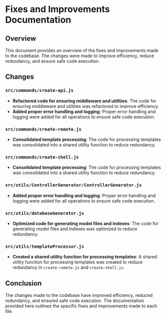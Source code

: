 # Fixes and Improvements Documentation

## Overview

This document provides an overview of the fixes and improvements made to the codebase. The changes were made to improve efficiency, reduce redundancy, and ensure safe code execution.

## Changes

### `src/commands/create-api.js`

- **Refactored code for ensuring middleware and utilities**: The code for ensuring middleware and utilities was refactored to improve efficiency.
- **Added proper error handling and logging**: Proper error handling and logging were added for all operations to ensure safe code execution.

### `src/commands/create-remote.js`

- **Consolidated template processing**: The code for processing templates was consolidated into a shared utility function to reduce redundancy.

### `src/commands/create-shell.js`

- **Consolidated template processing**: The code for processing templates was consolidated into a shared utility function to reduce redundancy.

### `src/utils/ControllerGenerator/ControllerGenerator.js`

- **Added proper error handling and logging**: Proper error handling and logging were added for all operations to ensure safe code execution.

### `src/utils/databaseGenerator.js`

- **Optimized code for generating model files and indexes**: The code for generating model files and indexes was optimized to reduce redundancy.

### `src/utils/templateProcessor.js`

- **Created a shared utility function for processing templates**: A shared utility function for processing templates was created to reduce redundancy in `create-remote.js` and `create-shell.js`.

## Conclusion

The changes made to the codebase have improved efficiency, reduced redundancy, and ensured safe code execution. The documentation provided here outlines the specific fixes and improvements made to each file.
